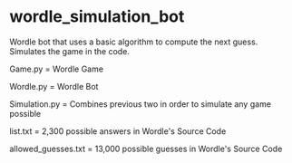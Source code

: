 # wordle_simulation_bot
Wordle bot that uses a basic algorithm to compute the next guess. Simulates the game in the code.


Game.py = Wordle Game

Wordle.py = Wordle Bot


Simulation.py = Combines previous two in order to simulate any game possible


list.txt = 2,300 possible answers in Wordle's Source Code

allowed_guesses.txt = 13,000 possible guesses in Wordle's Source Code
